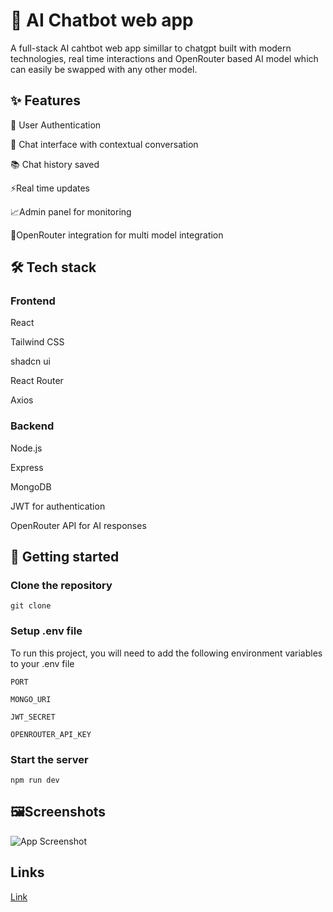 
# 🤖 AI Chatbot web app
A full-stack AI cahtbot web app simillar to chatgpt built with modern technologies, real time interactions and OpenRouter based AI model which can easily be swapped with any other model.

## ✨ Features
🔐 User Authentication

💬 Chat interface with contextual conversation

📚 Chat history saved

⚡Real time updates

📈Admin panel for monitoring

🤝OpenRouter integration for multi model integration

## 🛠️ Tech stack
### Frontend
React

Tailwind CSS

shadcn ui

React Router

Axios
### Backend
Node.js

Express

MongoDB

JWT for authentication

OpenRouter API for AI responses

## 🚀 Getting started
### Clone the repository 
``` git clone ```
### Setup .env file
To run this project, you will need to add the following environment variables to your .env file

`PORT`

`MONGO_URI`

`JWT_SECRET`

`OPENROUTER_API_KEY`

### Start the server
```npm run dev```

## 🖼️Screenshots
![App Screenshot](https://via.placeholder.com/468x300?text=App+Screenshot+Here)

## Links
[Link](https://www.google.com)